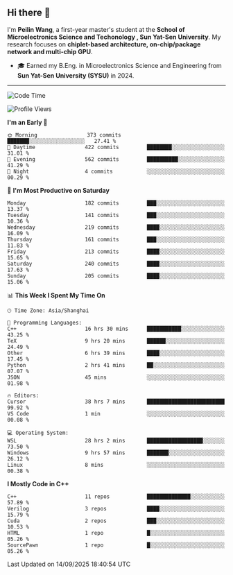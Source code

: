 ## Hi there 👋

I'm **Peilin Wang**, a first-year master's student at the **School of Microelectronics Science and Techonology , Sun Yat-Sen University**. My research focuses on **chiplet-based architecture, on-chip/package network and multi-chip GPU**.

- 🎓 Earned my B.Eng. in Microelectronics Science and Engineering from **Sun Yat-Sen University (SYSU)** in 2024.

---

<!--START_SECTION:waka-->
![Code Time](http://img.shields.io/badge/Code%20Time-160%20hrs%2049%20mins-blue)

![Profile Views](http://img.shields.io/badge/Profile%20Views-30-blue)

**I'm an Early 🐤** 

```text
🌞 Morning                373 commits         ███████░░░░░░░░░░░░░░░░░░   27.41 % 
🌆 Daytime                422 commits         ████████░░░░░░░░░░░░░░░░░   31.01 % 
🌃 Evening                562 commits         ██████████░░░░░░░░░░░░░░░   41.29 % 
🌙 Night                  4 commits           ░░░░░░░░░░░░░░░░░░░░░░░░░   00.29 % 
```
📅 **I'm Most Productive on Saturday** 

```text
Monday                   182 commits         ███░░░░░░░░░░░░░░░░░░░░░░   13.37 % 
Tuesday                  141 commits         ███░░░░░░░░░░░░░░░░░░░░░░   10.36 % 
Wednesday                219 commits         ████░░░░░░░░░░░░░░░░░░░░░   16.09 % 
Thursday                 161 commits         ███░░░░░░░░░░░░░░░░░░░░░░   11.83 % 
Friday                   213 commits         ████░░░░░░░░░░░░░░░░░░░░░   15.65 % 
Saturday                 240 commits         ████░░░░░░░░░░░░░░░░░░░░░   17.63 % 
Sunday                   205 commits         ████░░░░░░░░░░░░░░░░░░░░░   15.06 % 
```


📊 **This Week I Spent My Time On** 

```text
🕑︎ Time Zone: Asia/Shanghai

💬 Programming Languages: 
C++                      16 hrs 30 mins      ███████████░░░░░░░░░░░░░░   43.25 % 
TeX                      9 hrs 20 mins       ██████░░░░░░░░░░░░░░░░░░░   24.49 % 
Other                    6 hrs 39 mins       ████░░░░░░░░░░░░░░░░░░░░░   17.45 % 
Python                   2 hrs 41 mins       ██░░░░░░░░░░░░░░░░░░░░░░░   07.07 % 
JSON                     45 mins             ░░░░░░░░░░░░░░░░░░░░░░░░░   01.98 % 

🔥 Editors: 
Cursor                   38 hrs 7 mins       █████████████████████████   99.92 % 
VS Code                  1 min               ░░░░░░░░░░░░░░░░░░░░░░░░░   00.08 % 

💻 Operating System: 
WSL                      28 hrs 2 mins       ██████████████████░░░░░░░   73.50 % 
Windows                  9 hrs 57 mins       ███████░░░░░░░░░░░░░░░░░░   26.12 % 
Linux                    8 mins              ░░░░░░░░░░░░░░░░░░░░░░░░░   00.38 % 
```

**I Mostly Code in C++** 

```text
C++                      11 repos            ██████████████░░░░░░░░░░░   57.89 % 
Verilog                  3 repos             ████░░░░░░░░░░░░░░░░░░░░░   15.79 % 
Cuda                     2 repos             ███░░░░░░░░░░░░░░░░░░░░░░   10.53 % 
HTML                     1 repo              █░░░░░░░░░░░░░░░░░░░░░░░░   05.26 % 
SourcePawn               1 repo              █░░░░░░░░░░░░░░░░░░░░░░░░   05.26 % 
```




 Last Updated on 14/09/2025 18:40:54 UTC
<!--END_SECTION:waka-->
